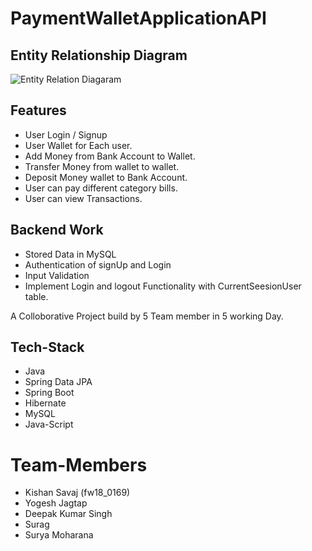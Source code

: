 # PaymentWalletApplicationAPI

## Entity Relationship Diagram



![Entity Relation Diagaram](https://ibb.co/rsLncR4)

## Features
- User Login / Signup 
- User Wallet for Each user.
- Add Money from Bank Account to Wallet.
- Transfer Money from wallet to wallet.
- Deposit Money wallet to Bank Account.
- User can pay different category bills.
- User can view Transactions.

## Backend Work

- Stored Data in MySQL
- Authentication of signUp and Login
- Input Validation
- Implement Login and logout Functionality with CurrentSeesionUser table.


A Colloborative Project build by 5 Team member in 5 working Day.

## Tech-Stack

- Java
- Spring Data JPA
- Spring Boot
- Hibernate
- MySQL
- Java-Script

# Team-Members
- Kishan Savaj (fw18_0169)
- Yogesh Jagtap
- Deepak Kumar Singh
- Surag
- Surya Moharana
